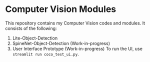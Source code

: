 # Computer Vision Modules

This repository contains my Computer Vision codes and modules. It consists of the following:
1. Lite-Object-Detection
2. SpineNet-Object-Detection (Work-in-progress)
3. User Interface Prototype (Work-in-progress)
To run the UI, use `streamlit run coco_test_ui.py`.
